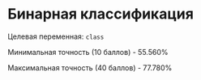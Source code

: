 # Бинарная классификация
Целевая переменная: `class`

Минимальная точность (10 баллов) - 55.560%

Максимальная точность (40 баллов) - 77.780%
        